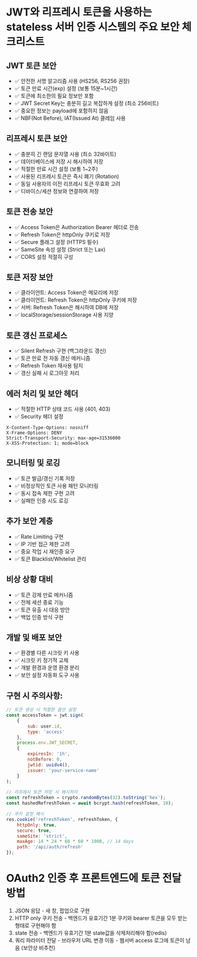 # JWT와 리프레시 토큰을 사용하는 stateless 서버 인증 시스템의 주요 보안 체크리스트

## JWT 토큰 보안

- ✅ 안전한 서명 알고리즘 사용 (HS256, RS256 권장)
- ✅ 토큰 만료 시간(exp) 설정 (보통 15분~1시간)
- ✅ 토큰에 최소한의 필요 정보만 포함
- ✅ JWT Secret Key는 충분히 길고 복잡하게 설정 (최소 256비트)
- ✅ 중요한 정보는 payload에 포함하지 않음
- ✅ NBF(Not Before), IAT(Issued At) 클레임 사용

## 리프레시 토큰 보안

- ✅ 충분히 긴 랜덤 문자열 사용 (최소 32바이트)
- ✅ 데이터베이스에 저장 시 해시하여 저장
- ✅ 적절한 만료 시간 설정 (보통 1~2주)
- ✅ 사용된 리프레시 토큰은 즉시 폐기 (Rotation)
- ✅ 동일 사용자의 이전 리프레시 토큰 무효화 고려
- ✅ 디바이스/세션 정보와 연결하여 저장

## 토큰 전송 보안

- ✅ Access Token은 Authorization Bearer 헤더로 전송
- ✅ Refresh Token은 httpOnly 쿠키로 저장
- ✅ Secure 플래그 설정 (HTTPS 필수)
- ✅ SameSite 속성 설정 (Strict 또는 Lax)
- ✅ CORS 설정 적절히 구성

## 토큰 저장 보안

- ✅ 클라이언트: Access Token은 메모리에 저장
- ✅ 클라이언트: Refresh Token은 httpOnly 쿠키에 저장
- ✅ 서버: Refresh Token은 해시하여 DB에 저장
- ✅ localStorage/sessionStorage 사용 지양

## 토큰 갱신 프로세스

- ✅ Silent Refresh 구현 (백그라운드 갱신)
- ✅ 토큰 만료 전 자동 갱신 메커니즘
- ✅ Refresh Token 재사용 탐지
- ✅ 갱신 실패 시 로그아웃 처리

## 에러 처리 및 보안 헤더

- ✅ 적절한 HTTP 상태 코드 사용 (401, 403)
- ✅ Security 헤더 설정
```
X-Content-Type-Options: nosniff
X-Frame-Options: DENY
Strict-Transport-Security: max-age=31536000
X-XSS-Protection: 1; mode=block
```

## 모니터링 및 로깅

- ✅ 토큰 발급/갱신 기록 저장
- ✅ 비정상적인 토큰 사용 패턴 모니터링
- ✅ 동시 접속 제한 구현 고려
- ✅ 실패한 인증 시도 로깅

## 추가 보안 계층

- ✅ Rate Limiting 구현
- ✅ IP 기반 접근 제한 고려
- ✅ 중요 작업 시 재인증 요구
- ✅ 토큰 Blacklist/Whitelist 관리

## 비상 상황 대비

- ✅ 토큰 강제 만료 메커니즘
- ✅ 전체 세션 종료 기능
- ✅ 토큰 유출 시 대응 방안
- ✅ 백업 인증 방식 구현

## 개발 및 배포 보안

- ✅ 환경별 다른 시크릿 키 사용
- ✅ 시크릿 키 정기적 교체
- ✅ 개발 환경과 운영 환경 분리
- ✅ 보안 설정 자동화 도구 사용

## 구현 시 주의사항:

```js
// 토큰 생성 시 적절한 옵션 설정
const accessToken = jwt.sign(
    {
        sub: user.id,
        type: 'access'
    },
    process.env.JWT_SECRET,
    {
        expiresIn: '1h',
        notBefore: 0,
        jwtid: uuidv4(),
        issuer: 'your-service-name'
    }
);

// 리프레시 토큰 저장 시 해시처리
const refreshToken = crypto.randomBytes(32).toString('hex');
const hashedRefreshToken = await bcrypt.hash(refreshToken, 10);

// 쿠키 설정 예시
res.cookie('refreshToken', refreshToken, {
    httpOnly: true,
    secure: true,
    sameSite: 'strict',
    maxAge: 14 * 24 * 60 * 60 * 1000, // 14 days
    path: '/api/auth/refresh'
});
```
# OAuth2 인증 후 프론트엔드에 토큰 전달 방법
1. JSON 응답 - 새 창, 팝업으로 구현
2. HTTP only 쿠키 전송 - 백엔드가 유효기간 1분 쿠키와 bearer 토큰을 모두 받는 형태로 구현해야 함
3. state 전송 - 백엔드가 유효기간 1분 state값을 삭제처리해야 함(redis)
4. 쿼리 파라미터 전달 - 브라우저 URL 변경 이동 - 웹서버 access 로그에 토큰이 남음 (보안상 비추천)
